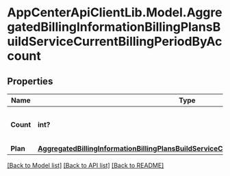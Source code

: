 # AppCenterApiClientLib.Model.AggregatedBillingInformationBillingPlansBuildServiceCurrentBillingPeriodByAccount
## Properties

Name | Type | Description | Notes
------------ | ------------- | ------------- | -------------
**Count** | **int?** | Number of instances of the billing plan. | [optional] 
**Plan** | [**AggregatedBillingInformationBillingPlansBuildServiceCurrentBillingPeriodByAccountPlan**](AggregatedBillingInformationBillingPlansBuildServiceCurrentBillingPeriodByAccountPlan.md) |  | [optional] 

[[Back to Model list]](../README.md#documentation-for-models) [[Back to API list]](../README.md#documentation-for-api-endpoints) [[Back to README]](../README.md)

